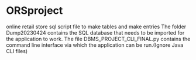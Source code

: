 # ORSproject
online retail store sql script file to make tables and make entries
The folder Dump20230424 contains the SQL database that needs to be imported for the application to work.
The file DBMS_PROJECT_CLI_FINAL.py contains the command line interface via which the application can be run.(Ignore Java CLI files)
